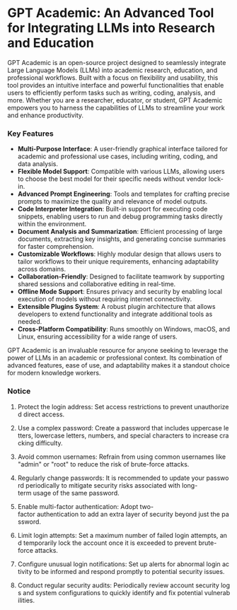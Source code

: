 # GPT Academic: An Advanced Tool for Integrating LLMs into Research and Education

GPT Academic is an open-source project designed to seamlessly integrate Large Language Models (LLMs) into academic research, education, and professional workflows. Built with a focus on flexibility and usability, this tool provides an intuitive interface and powerful functionalities that enable users to efficiently perform tasks such as writing, coding, analysis, and more. Whether you are a researcher, educator, or student, GPT Academic empowers you to harness the capabilities of LLMs to streamline your work and enhance productivity.

### Key Features

- **Multi-Purpose Interface**: A user-friendly graphical interface tailored for academic and professional use cases, including writing, coding, and data analysis.
- **Flexible Model Support**: Compatible with various LLMs, allowing users to choose the best model for their specific needs without vendor lock-in.
- **Advanced Prompt Engineering**: Tools and templates for crafting precise prompts to maximize the quality and relevance of model outputs.
- **Code Interpreter Integration**: Built-in support for executing code snippets, enabling users to run and debug programming tasks directly within the environment.
- **Document Analysis and Summarization**: Efficient processing of large documents, extracting key insights, and generating concise summaries for faster comprehension.
- **Customizable Workflows**: Highly modular design that allows users to tailor workflows to their unique requirements, enhancing adaptability across domains.
- **Collaboration-Friendly**: Designed to facilitate teamwork by supporting shared sessions and collaborative editing in real-time.
- **Offline Mode Support**: Ensures privacy and security by enabling local execution of models without requiring internet connectivity.
- **Extensible Plugins System**: A robust plugin architecture that allows developers to extend functionality and integrate additional tools as needed.
- **Cross-Platform Compatibility**: Runs smoothly on Windows, macOS, and Linux, ensuring accessibility for a wide range of users.

GPT Academic is an invaluable resource for anyone seeking to leverage the power of LLMs in an academic or professional context. Its combination of advanced features, ease of use, and adaptability makes it a standout choice for modern knowledge workers.

### Notice

1.  Protect the login address: Set access restrictions to prevent unauthorized direct access.
    
2.  Use a complex password: Create a password that includes uppercase letters, lowercase letters, numbers, and special characters to increase cracking difficulty.
    
3.  Avoid common usernames: Refrain from using common usernames like "admin" or "root" to reduce the risk of brute-force attacks.
    
4.  Regularly change passwords: It is recommended to update your password periodically to mitigate security risks associated with long-term usage of the same password.
    
5.  Enable multi-factor authentication: Adopt two-factor authentication to add an extra layer of security beyond just the password.
    
6.  Limit login attempts: Set a maximum number of failed login attempts, and temporarily lock the account once it is exceeded to prevent brute-force attacks.
    
7.  Configure unusual login notifications: Set up alerts for abnormal login activity to be informed and respond promptly to potential security issues.
    
8.  Conduct regular security audits: Periodically review account security logs and system configurations to quickly identify and fix potential vulnerabilities.
        